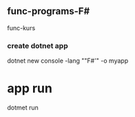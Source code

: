 ## func-programs-F# 
func-kurs
###  create dotnet app

dotnet new console -lang ""F#'" -o myapp
# app run
dotmet  run
